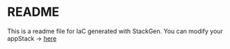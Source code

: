 # README
This is a readme file for IaC generated with StackGen.
You can modify your appStack -> [here](http://cloud.stackgen.com/appstacks/b18b42a1-d5ef-49b9-a6bc-dfd5c0e5bcf7)
